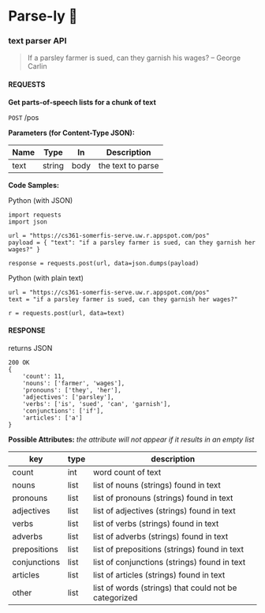 # Parse-ly :herb:
### text parser API

> If a parsley farmer is sued, can they garnish his wages? 
>  &ndash; George Carlin

#### REQUESTS

**Get parts-of-speech lists for a chunk of text**

`POST`  /pos

**Parameters (for Content-Type JSON):**

Name | Type | In | Description
-----|------|----|------------
text| string | body | the text to parse

**Code Samples:**

Python (with JSON)
```
import requests
import json

url = "https://cs361-somerfis-serve.uw.r.appspot.com/pos"
payload = { "text": "if a parsley farmer is sued, can they garnish her wages?" }

response = requests.post(url, data=json.dumps(payload) 
```

Python (with plain text)
```
url = "https://cs361-somerfis-serve.uw.r.appspot.com/pos"
text = "if a parsley farmer is sued, can they garnish her wages?"

r = requests.post(url, data=text)
```

#### RESPONSE

returns JSON
```
200 OK
{
    'count': 11, 
    'nouns': ['farmer', 'wages'], 
    'pronouns': ['they', 'her'], 
    'adjectives': ['parsley'], 
    'verbs': ['is', 'sued', 'can', 'garnish'], 
    'conjunctions': ['if'], 
    'articles': ['a']
}

```

**Possible Attributes:**
*the attribute will not appear if it results in an empty list*

key | type |description
----|------|-----------
count|int|word count of text
nouns|list|list of nouns (strings) found in text
pronouns|list|list of pronouns (strings) found in text
adjectives|list|list of adjectives (strings) found in text
verbs|list|list of verbs (strings) found in text
adverbs|list|list of adverbs (strings) found in text
prepositions|list|list of prepositions (strings) found in text
conjunctions|list|list of conjunctions (strings) found in text
articles|list|list of articles (strings) found in text
other|list|list of words (strings) that could not be categorized
